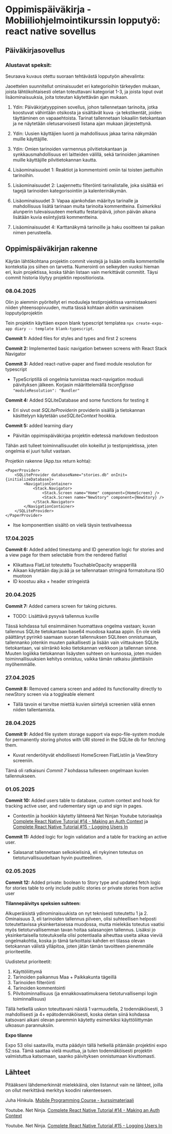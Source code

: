 # Oppimispäiväkirja - Mobiiliohjelmointikurssin lopputyö: react native sovellus

## Päiväkirjasovellus

### Alustavat speksit:

Seuraava kuvaus otettu suoraan tehtävästä lopputyön aihevalinta:

Jaoettelen suunnitellut ominaisuudet eri kategorioihin tärkeyden mukaan, joista lähtökohtaisesti oletan toteuttavani kategoriat 1-3, ja joista loput ovat lisäominaisuuksia, joita toteutan käytettävän ajan mukaan.

1. Ydin: Päiväkirjatyyppinen sovellus, johon tallennetaan tarinoita, jotka koostuvat vähintään otsikosta ja sisältävät kuva -ja tekstikentät, joiden täyttäminen on vapaaehtoista. Tarinat tallennetaan lokaaliin tietokantaan ja ne näytetään oletusarvoisesti listana ajan mukaan järjestettynä.

2. Ydin: Uusien käyttäjien luonti ja mahdollisuus jakaa tarina näkymään muille käyttäjille.

3. Ydin: Omien tarinoiden varmennus pilvitietokantaan ja synkkausmahdollisuus eri laitteiden välillä, sekä tarinoiden jakaminen muille käyttäjille pilvitietokannan kautta.

4. Lisäominaisuudet 1: Reaktiot ja kommentointi omiin tai toisten jaettuihin tarinoihin.

5. Lisäominaisuudet 2: Laajennettu filteröinti tarinalistalle, joka sisältää eri tagejä tarinoiden kategorisointiin ja kalenterinäkymän.

6. Lisäominaisuudet 3: Vapaa ajankohdan määritys tarinalle ja mahdollisuus lisätä tarinaan muita tarinoita kommentteina. Esimerkiksi alunperin tulevaisuuteen merkattu festaripäivä, johon päivän aikana lisätään kuvia esiintyjistä kommentteina.

7. Lisäominaisuudet 4: Karttanäkymä tarinoille ja haku osoitteen tai paikan nimen perusteella.

## Oppimispäiväkirjan rakenne

Käytän lähtökohtana projektin commit viestejä ja lisään omilla kommenteille kontekstia jos siihen on tarvetta.
Numerointi on selkeyden vuoksi hieman eri, kuin projektissa, koska tähän listaan vain merkittävät commitit.
Täysi commit historia löytyy projektin repositioriosta.

### 08.04.2025

Olin jo aiemmin pyöritellyt eri moduuleja testiprojektissa varmistaakseni niiden yhteensopivuuden, mutta tässä kohtaan aloitin varsinaisen lopputyöprojektin

Tein projektin käyttäen expon blank typescript templatea ```npx create-expo-app diary -- template blank-typescript```.

**Commit 1:** Added files for styles and types and first 2 screens

**Commit 2:** Implemented basic navigation between screens with React Stack Navigator

**Commit 3:** Added react-native-paper and fixed module resolution for typescript

- TypeScriptillä oli ongelmia tunnistaa react-navigation moduuli päivityksen jälkeen. Korjasin määrittelemällä *tsconfigissa* ```"moduleResolution": "Bundler"```

**Commit 4:** Added SQLiteDatabase and some functions for testing it

- Eri sivut ovat *SQLiteProviderin* providerin sisällä ja tietokannan käsittelyyn käytetään *useSQLiteContext* hookkia.

**Commit 5:** added learning diary

- Päivitän oppimispäiväkirjaa projektin edetessä markdown tiedostoon

Tähän asti tulleet toiminnallisuudet olin kokeillut jo testiprojektissa, joten ongelmia ei juuri tullut vastaan.

Projetkin rakenne (App.tsx return kohta):

```
<PaperProvider>
	<SQLiteProvider databaseName="stories.db" onInit={initializeDatabase}>
		<NavigationContainer>
			<Stack.Navigator>
				<Stack.Screen name="Home" component={HomeScreen} />
				<Stack.Screen name="NewStory" component={NewStory} />
			</Stack.Navigator>
		</NavigationContainer>
	</SQLiteProvider>
</PaperProvider>
```

- Itse komponenttien sisältö on vielä täysin testivaiheessa

### 17.04.2025

**Commit 6:** Added added timestamp and ID generation logic for stories and a view page for them selectable from the rendered flatlist

- Klikattava FlatList toteutettu TouchableOpacity wrapperillä
- Aikaan käytetään day.js:ää ja se tallennataan stringinä formatoituna ISO muotoon
- ID koostuu aika + header stringeistä

### 20.04.2025

**Commit 7:** Added camera screen for taking pictures.

- TODO: Lisättävä pysyvä tallennus kuville

Tässä kohdassa tuli ensimmäinen huomattava ongelma vastaan; kuvan tallennus SQLite tietokantaan base64 muodosa kaataa appin.
En ole vielä päättänyt pyrinkö saamaan suoran tallennuksen SQLiteen onnistumaan, tallennanko jotenkin muuten paikallisesti ja lisään vain viittauksen SQLite tietokantaan, vai siirränkö koko tietokannan verkkoon ja tallennan sinne.
Muuten logiikka tietokannan lisäysten suhteen on kunnossa, joten muiden toiminnallisuuksien kehitys onnistuu, vaikka tämän ratkaisu jätettäisiin myöhemmälle.

### 27.04.2025

**Commit 8:** Removed camera screen and added its functionality directly to newStory screen via a toggleable <Modal> element

- Tällä tavoin ei tarvitse miettiä kuvien siirtelyä screenien väliä ennen niiden tallentamista.

### 28.04.2025

**Commit 9:** Added file system storage support via expo-file-system module for permanently storing photos with URI stored in the SQLite db for fetching them.

- Kuvat renderöityvät ehdollisesti HomeScreen FlatListiin ja ViewStory screeniin.

Tämä oli ratkaisuni *Commit 7* kohdassa tulleseen ongelmaan kuvien tallennukseen.

### 01.05.2025

**Commit 10:** Added users table to database, custom context and hook for tracking active user, and rudementary sign up and sign in pages.

- Contextiin ja hookkin käytetty lähteenä Net Ninjan Youtube tutoriaaleja [Complete React Native Tutorial #14 - Making an Auth Context](https://www.youtube.com/watch?v=Ky43ve3b9Ss) ja [Complete React Native Tutorial #15 - Logging Users In](https://www.youtube.com/watch?v=RcrWlOgL1hM)

**Commit 11:** Added logic for login validation and a table for tracking an active user.

- Salasanat tallennetaan selkokielisinä, eli nykyinen toteutus on tietoturvallisuudeltaan hyvin puutteellinen.


### 02.05.2025

**Commit 12:** Added private: boolean to Story type and updated fetch logic for stories table to only include public stories or private stories from active user


**Tilannepäivitys speksien suhteen:**

Alkuperäisistä ydinominaisuukista on nyt teknisesti toteutettu 1 ja 2.
Ominaisuus 3, eli tarinoiden tallennus pilveen, olisi suhteellisen helposti toteutettavissa yksinkertaisessa muodossa, mutta mielekäs toteutus vaatisi myös tietoturvallisemman tavan hoitaa salasanojen tallennus.
Lisäksi jo yksinkertaisella toteutuksella olisi potentiaalia aiheuttaa useita aikaa vieviä ongelmakohtia, koska jo tämä tarkoittaisi kahden eri tilassa olevan tietokannan välistä ylläpitoa, joten jätän tämän tavoitteen pienemmälle prioriteetille.

Uudistetut prioriteetit:
1. Käyttöliittymä
2. Tarinoiden paikannus Maa + Paikkakunta tägeillä
3. Tarinoiden filteröinti
4. Tarinoiden kommentointi
5. Pilvitoiminnallisuus (ja ennakkovaatimuksena tietoturvallisempi login toiminnallisuus)

Tällä hetkellä uskon toteuttavani näistä 1 varmuudella, 2 todennäköisesti, 3 mahdollisesti ja 4+ epätodennäköisesti, koska oletan siinä kohdassa katsovani aikani olevan paremmin käytetty esimerkiksi käyttöliittymän ulkoasun parannuksiin.

**Expo tilanne**

Expo 53 olisi saatavilla, mutta päädyin tällä hetkellä pitämään projektini expo 52:ssa. Tämä saattaa vielä muuttua, ja tulen todennäköisesti projektin valmistuttua katsomaan, saanko päivityksen onnistumaan kivuttomasti.

## Lähteet

Pitääkseni lähdemerkinnät mielekkäinä, olen listannut vain ne lähteet, joilla on ollut merkittävä merkitys koodini rakenteeseen.

Juha Hinkula. [Mobile Programming Course - kurssimateriaali](https://haagahelia.github.io/mobilecourse/docs/intro/)

Youtube. Net Ninja. [Complete React Native Tutorial #14 - Making an Auth Context](https://www.youtube.com/watch?v=Ky43ve3b9Ss)

Youtube. Net Ninja. [Complete React Native Tutorial #15 - Logging Users In](https://www.youtube.com/watch?v=RcrWlOgL1hM)